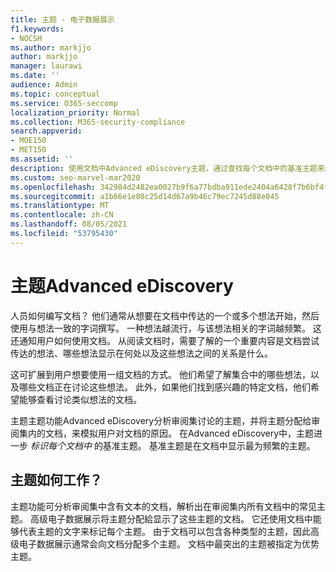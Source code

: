 ```yaml
---
title: 主题 - 电子数据展示
f1.keywords:
- NOCSH
ms.author: markjjo
author: markjjo
manager: laurawi
ms.date: ''
audience: Admin
ms.topic: conceptual
ms.service: O365-seccomp
localization_priority: Normal
ms.collection: M365-security-compliance
search.appverid:
- MOE150
- MET150
ms.assetid: ''
description: 使用文档中Advanced eDiscovery主题，通过查找每个文档中的基准主题来组织审阅集。
ms.custom: seo-marvel-mar2020
ms.openlocfilehash: 342984d2482ea0027b9f6a77bdba911ede2404a6428f7b6bf4fb7a397c8c65a7
ms.sourcegitcommit: a1b66e1e80c25d14d67a9b46c79ec7245d88e045
ms.translationtype: MT
ms.contentlocale: zh-CN
ms.lasthandoff: 08/05/2021
ms.locfileid: "53795430"
---
```

# <a name="themes-in-advanced-ediscovery"></a>主题Advanced eDiscovery

人员如何编写文档？ 他们通常从想要在文档中传达的一个或多个想法开始，然后使用与想法一致的字词撰写。 一种想法越流行，与该想法相关的字词越频繁。 这还通知用户如何使用文档。 从阅读文档时，需要了解的一个重要内容是文档尝试传达的想法、哪些想法显示在何处以及这些想法之间的关系是什么。

这可扩展到用户想要使用一组文档的方式。 他们希望了解集合中的哪些想法，以及哪些文档正在讨论这些想法。 此外，如果他们找到感兴趣的特定文档，他们希望能够查看讨论类似想法的文档。

主题主题功能Advanced eDiscovery分析审阅集讨论的主题，并将主题分配给审阅集内的文档，来模拟用户对文档的原因。 在Advanced eDiscovery中，主题进一步 *标识每个文档中* 的基准主题。 基准主题是在文档中显示最为频繁的主题。

## <a name="how-does-themes-work"></a>主题如何工作？

主题功能可分析审阅集中含有文本的文档，解析出在审阅集内所有文档中的常见主题。 高级电子数据展示将主题分配給显示了这些主题的文档。 它还使用文档中能够代表主题的文字来标记每个主题。 由于文档可以包含各种类型的主题，因此高级电子数据展示通常会向文档分配多个主题。 文档中最突出的主题被指定为优势主题。
